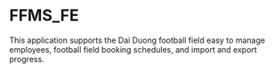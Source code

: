 # FFMS_FE
This application supports the Dai Duong football field easy to manage employees, football field booking schedules, and import and export progress.
